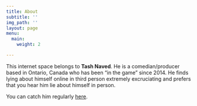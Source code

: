 ```yaml
---
title: About
subtitle: ''
img_path: ''
layout: page
menu:
  main:
    weight: 2

---
```

This internet space belongs to **Tash Naved**. He is a comedian/producer based in Ontario, Canada who has been “in the game” since 2014. He finds lying about himself online in third person extremely excruciating and prefers that you hear him lie about himself in person.

You can catch him regularly [here](https://www.eventbrite.ca/o/comedy-ottawa-10826961900 "eventbrite").